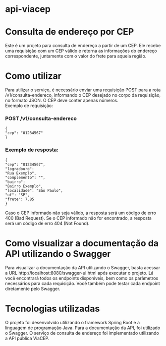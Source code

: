 # api-viacep

# Consulta de endereço por CEP 
Este é um projeto para consulta de endereço a partir de um CEP. 
Ele recebe uma requisição com um CEP válido e retorna as informações do endereço correspondente, juntamente com o valor do frete para aquela região.  
# Como utilizar
Para utilizar o serviço, é necessário enviar uma requisição POST para a rota /v1/consulta-endereco, informando o CEP desejado no corpo da requisição, no formato JSON. O CEP deve conter apenas números.  
Exemplo de requisição:  

### POST /v1/consulta-endereco 
```
{   
"cep": "01234567" 
} 
```
### Exemplo de resposta:  
```
{   
"cep": "01234567",   
"logradouro": 
"Rua Exemplo",   
"complemento": "",   
"bairro": 
"Bairro Exemplo",   
"localidade": "São Paulo",   
"uf": "SP",   
"frete": 7.85 
} 
```
Caso o CEP informado não seja válido, a resposta será um código de erro 400 (Bad Request). 
Se o CEP informado não for encontrado, a resposta será um código de erro 404 (Not Found).  
# Como visualizar a documentação da API utilizando o Swagger 
Para visualizar a documentação da API utilizando o Swagger, basta acessar a URL http://localhost:8080/swagger-ui.html após executar o projeto. 
Lá você encontrará todos os endpoints disponíveis, bem como os parâmetros necessários para cada requisição. 
Você também pode testar cada endpoint diretamente pelo Swagger.  
# Tecnologias utilizadas 
O projeto foi desenvolvido utilizando o framework Spring Boot e a linguagem de programação Java. Para a documentação da API, foi utilizado o Swagger. O serviço de consulta de endereço foi implementado utilizando a API pública ViaCEP.

